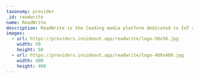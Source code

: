 ```yaml
---
taxonomy: provider
_id: readwrite
name: ReadWrite
description: ReadWrite is the leading media platform dedicated to IoT and Connected World.The latest news,analysis and conversion related to technology.
images:
  - url: https://providers.insideout.app/readwrite/logo-50x50.jpg
    width: 50
    height: 50
  - url: https://providers.insideout.app/readwrite/logo-400x400.jpg
    width: 400
    height: 400
---
```

